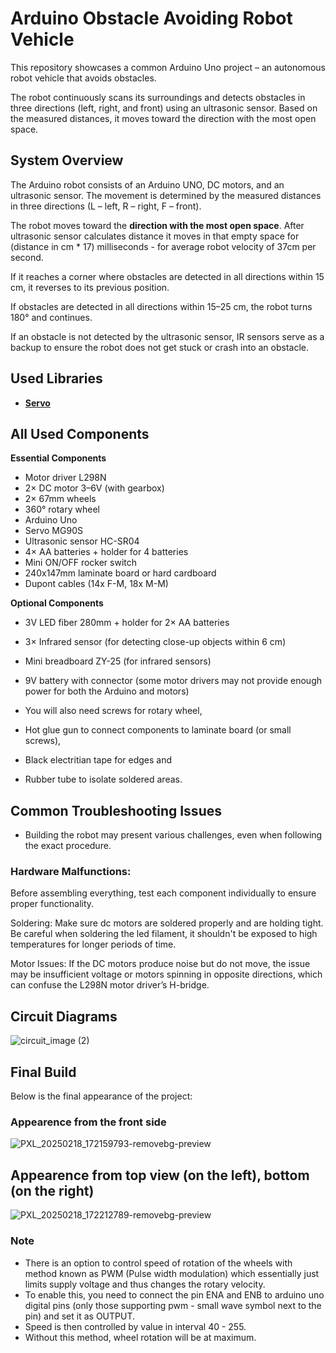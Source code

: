 # **Arduino Obstacle Avoiding Robot Vehicle**

This repository showcases a common Arduino Uno project – an autonomous robot vehicle that avoids obstacles.

The robot continuously scans its surroundings and detects obstacles in three directions (left, right, and front) using an ultrasonic sensor. Based on the measured distances, it moves toward the direction with the most open space.

## **System Overview**
The Arduino robot consists of an Arduino UNO, DC motors, and an ultrasonic sensor. The movement is determined by the measured distances in three directions (L – left, R – right, F – front).

The robot moves toward the **direction with the most open space**.
After ultrasonic sensor calculates distance it moves in that empty space for (distance in cm * 17) milliseconds - for average robot velocity of 37cm per second.

If it reaches a corner where obstacles are detected in all directions within 15 cm, it reverses to its previous position.

If obstacles are detected in all directions within 15–25 cm, the robot turns 180° and continues.

If an obstacle is not detected by the ultrasonic sensor, IR sensors serve as a backup to ensure the robot does not get stuck or crash into an obstacle.

## **Used Libraries** 
- **[Servo](https://docs.arduino.cc/libraries/servo/)**

## **All Used Components**
**Essential Components**
- Motor driver L298N
- 2× DC motor 3–6V (with gearbox)
- 2× 67mm wheels
- 360° rotary wheel
- Arduino Uno
- Servo MG90S
- Ultrasonic sensor HC-SR04
- 4× AA batteries + holder for 4 batteries
- Mini ON/OFF rocker switch
- 240x147mm laminate board or hard cardboard
- Dupont cables (14x F-M, 18x M-M)

**Optional Components**

- 3V LED fiber 280mm + holder for 2× AA batteries
- 3× Infrared sensor (for detecting close-up objects within 6 cm)
- Mini breadboard ZY-25 (for infrared sensors)
- 9V battery with connector (some motor drivers may not provide enough power for both the Arduino and motors)

- You will also need screws for rotary wheel,
- Hot glue gun to connect components to laminate board (or small screws),
- Black electritian tape for edges and
- Rubber tube to isolate soldered areas.

## **Common Troubleshooting Issues**

- Building the robot may present various challenges, even when following the exact procedure.

### **Hardware Malfunctions:** 

Before assembling everything, test each component individually to ensure proper functionality.

Soldering: Make sure dc motors are soldered properly and are holding tight. Be careful when soldering the led filament, it shouldn't be exposed to high temperatures for longer periods of time.

Motor Issues: If the DC motors produce noise but do not move, the issue may be insufficient voltage or motors spinning in opposite directions, which can confuse the L298N motor driver’s H-bridge.

## **Circuit Diagrams**

![circuit_image (2)](https://github.com/user-attachments/assets/ceca9151-d7a9-4645-8f2b-cc17dfc58804)

## **Final Build**

Below is the final appearance of the project:
### Appearence from the front side

![PXL_20250218_172159793-removebg-preview](https://github.com/user-attachments/assets/fd0173e3-41d3-4e35-b6c4-e16ea9689873)

## Appearence from top view (on the left), bottom (on the right)

![PXL_20250218_172212789-removebg-preview](https://github.com/user-attachments/assets/71c9aac4-5a73-425d-9a66-107cdc4d1305)


### **Note**

- There is an option to control speed of rotation of the wheels with method known as PWM (Pulse width modulation) which essentially just limits supply voltage and thus changes the rotary velocity.
- To enable this, you need to connect the pin ENA and ENB to arduino uno digital pins (only those supporting pwm - small wave symbol next to the pin) and set it as OUTPUT.
- Speed is then controlled by value in interval  40 - 255.
- Without this method, wheel rotation will be at maximum. 
